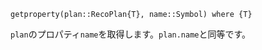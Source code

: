 ```
getproperty(plan::RecoPlan{T}, name::Symbol) where {T}
```

`plan`のプロパティ`name`を取得します。`plan.name`と同等です。
